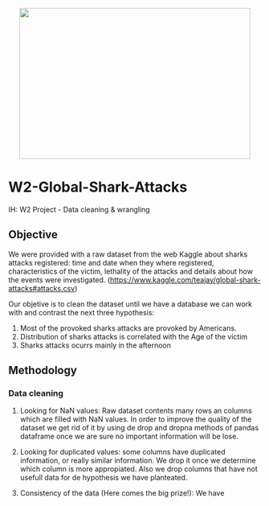 
<p align="center">
  <img width="460" height="300" src="https://i.pinimg.com/236x/9c/d7/2c/9cd72caaa4dde095f767da09387d6f3c--animal-captions-animal-memes.jpg">
</p>

# W2-Global-Shark-Attacks
IH: W2 Project - Data cleaning &amp; wrangling

## Objective
We were provided with a raw dataset from the web Kaggle about sharks attacks registered: time and date when they where registered, characteristics of the victim, lethality of the attacks and details about how the events were investigated. (https://www.kaggle.com/teajay/global-shark-attacks#attacks.csv)

Our objetive is to clean the dataset until we have a database we can work with and contrast the next three hypothesis:

1. Most of the provoked sharks attacks are provoked by Americans.
2. Distribution of sharks attacks is correlated with the Age of the victim
3. Sharks attacks ocurrs mainly in the afternoon

## Methodology

### Data cleaning

1. Looking for NaN values: Raw dataset contents many rows an columns which are filled with NaN values. In order to improve the quality of the dataset we get rid of it by using de drop and dropna methods of pandas dataframe once we are sure no important information will be lose.

2. Looking for duplicated values: some columns have duplicated information, or really similar information. We drop it once we determine which column is more appropiated. Also we drop columns that have not usefull data for de hypothesis we have planteated.

3. Consistency of the data (Here comes the big prize!): We have 
